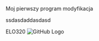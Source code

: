 Moj pierwszy program modyfikacja

ssdasdaddasdasd

ELO320
![GitHub Logo](https://duzekubki.pl/wp-content/uploads/2016/07/A0027-copy.jpg)

